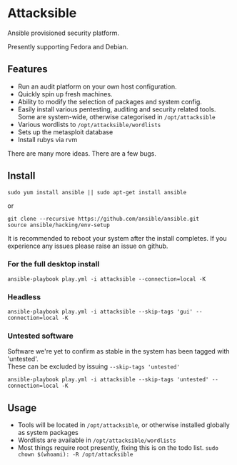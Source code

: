 Attacksible
===========

Ansible provisioned security platform.

Presently supporting Fedora and Debian.

Features
-------

- Run an audit platform on your own host configuration.
- Quickly spin up fresh machines.
- Ability to modify the selection of packages and system config.
- Easily install various pentesting, auditing and security related tools. Some are system-wide, otherwise
categorised in `/opt/attacksible`
- Various wordlists to `/opt/attacksible/wordlists`
- Sets up the metasploit database
- Install rubys via rvm

There are many more ideas. There are a few bugs.


Install
-----

    sudo yum install ansible || sudo apt-get install ansible

or

    git clone --recursive https://github.com/ansible/ansible.git
    source ansible/hacking/env-setup

It is recommended to reboot your system after the install completes.
If you experience any issues please raise an issue on github.

### For the full desktop install
    ansible-playbook play.yml -i attacksible --connection=local -K

### Headless
    ansible-playbook play.yml -i attacksible --skip-tags 'gui' --connection=local -K

### Untested software
Software we're yet to confirm as stable in the system has been tagged with 'untested'.  
These can be excluded by issuing `--skip-tags 'untested'`

    ansible-playbook play.yml -i attacksible --skip-tags 'untested' --connection=local -K

Usage
-----

- Tools will be located in `/opt/attacksible`, or otherwise installed globally as system packages
- Wordlists are available in `/opt/attacksible/wordlists`
- Most things require root presently, fixing this is on the todo list.  `sudo chown $(whoami): -R /opt/attacksible`
